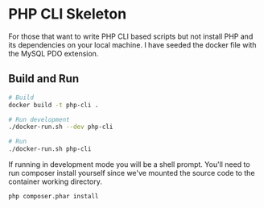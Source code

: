 # PHP CLI Skeleton

For those that want to write PHP CLI based scripts but not install PHP and its dependencies on your local machine.  I have seeded the docker file with the MySQL PDO extension.

## Build and Run

```bash
# Build
docker build -t php-cli .

# Run development
./docker-run.sh --dev php-cli 

# Run 
./docker-run.sh php-cli
```

If running in development mode you will be a shell prompt.  You'll need to run composer install yourself since we've mounted the source code to the container working directory.

```bash
php composer.phar install
```